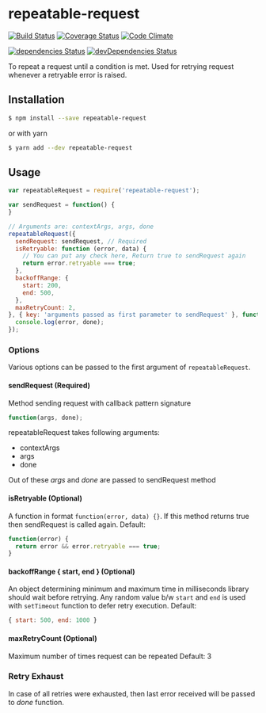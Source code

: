 # repeatable-request

[![Build Status](https://travis-ci.org/varunnayal/repeatable-request.svg?branch=master)](https://travis-ci.org/varunnayal/repeatable-request)
[![Coverage Status](https://coveralls.io/repos/github/varunnayal/repeatable-request/badge.svg?branch=master)](https://coveralls.io/github/varunnayal/repeatable-request?branch=master)
[![Code Climate](https://codeclimate.com/github/varunnayal/repeatable-request/badges/gpa.svg)](https://codeclimate.com/github/codeclimate/codeclimate)

[![dependencies Status](https://david-dm.org/varunnayal/repeatable-request/status.svg)](https://david-dm.org/varunnayal/repeatable-request)
[![devDependencies Status](https://david-dm.org/varunnayal/repeatable-request/dev-status.svg)](https://david-dm.org/varunnayal/repeatable-request?type=dev)

To repeat a request until a condition is met. Used for retrying request whenever a retryable error is raised.

## Installation

```sh
$ npm install --save repeatable-request
```
or with yarn
```sh
$ yarn add --dev repeatable-request
```

## Usage

```javascript
var repeatableRequest = require('repeatable-request');

var sendRequest = function() {
}

// Arguments are: contextArgs, args, done
repeatableRequest({
  sendRequest: sendRequest, // Required
  isRetryable: function (error, data) {
    // You can put any check here, Return true to sendRequest again
    return error.retryable === true;
  },
  backoffRange: {
    start: 200,
    end: 500,
  },
  maxRetryCount: 2,
}, { key: 'arguments passed as first parameter to sendRequest' }, function(error, done) {
  console.log(error, done);
});
```

### Options
Various options can be passed to the first argument of `repeatableRequest`.

#### sendRequest (Required)
Method sending request with callback pattern signature
```javascript
function(args, done);
```

repeatableRequest takes following arguments:
- contextArgs
- args
- done

Out of these *args* and *done* are passed to sendRequest method

#### isRetryable (Optional)
A function in format `function(error, data) {}`. If this method returns true then sendRequest is called again.
Default:
```javascript
function(error) {
  return error && error.retryable === true;
}
```

#### backoffRange { start, end } (Optional)
An object determining minimum and maximum time in milliseconds library should wait before retrying.
Any random value b/w `start` and `end` is used with `setTimeout` function to defer retry execution. 
Default:
```javascript
{ start: 500, end: 1000 }
```
#### maxRetryCount (Optional)
Maximum number of times request can be repeated
Default: 3


### Retry Exhaust
In case of all retries were exhausted, then last error received will be passed to *done* function.
